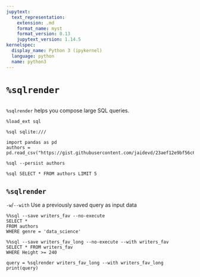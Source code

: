 ```yaml
---
jupytext:
  text_representation:
    extension: .md
    format_name: myst
    format_version: 0.13
    jupytext_version: 1.14.5
kernelspec:
  display_name: Python 3 (ipykernel)
  language: python
  name: python3
---
```


# `%sqlrender`

```{versionadded} 0.4.3
```

`%sqlrender` helps you compose large SQL queries.

```{code-cell} ipython3
%load_ext sql
```

```{code-cell} ipython3
%sql sqlite:///
```

```{code-cell} ipython3
import pandas as pd
authors = pd.read_csv("https://gist.githubusercontent.com/jaidevd/23aef12e9bf56c618c41/raw/c05e98672b8d52fa0cb94aad80f75eb78342e5d4/books.csv")
```

```{code-cell} ipython3
%sql --persist authors
```

```{code-cell} ipython3
%sql SELECT * FROM authors LIMIT 5
```

## `%sqlrender`

`-w`/`--with` Use a previously saved query as input data

```{code-cell} ipython3
%%sql --save writers_fav --no-execute
SELECT *
FROM authors
WHERE genre = 'data_science'
```

```{code-cell} ipython3
%%sql --save writers_fav_long --no-execute --with writers_fav
SELECT * FROM writers_fav
WHERE Height >= 240
```

```{code-cell} ipython3
query = %sqlrender writers_fav_long --with writers_fav_long
print(query)
```

```{code-cell} ipython3

```
